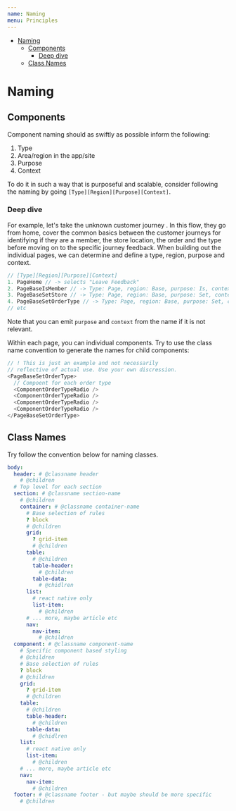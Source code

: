 ```yaml
---
name: Naming
menu: Principles 
---
```

- [Naming](#naming)
    - [Components](#components)
        - [Deep dive](#deep-dive)
    - [Class Names](#class-names)

# Naming

## Components

Component naming should as swiftly as possible inform the following:

1.  Type
2.  Area/region in the app/site
3.  Purpose
4.  Context

To do it in such a way that is purposeful and scalable, consider following the naming by going `[Type][Region][Purpose][Context]`.

### Deep dive

For example, let's take the unknown customer journey . In this flow, they go from home, cover the common basics between the customer journeys for identifying if they are a member, the store location, the order and the type before moving on to the specific journey feedback. When building out the individual pages, we can determine and define a type, region, purpose and context.

```javascript
// [Type][Region][Purpose][Context]
1. PageHome // -> selects "Leave Feedback"
2. PageBaseIsMember // -> Type: Page, region: Base, purpose: Is, context: Member, selects no
3. PageBaseSetStore // -> Type: Page, region: Base, purpose: Set, context: Store, selects continue
4. PageBaseSetOrderType // -> Type: Page, region: Base, purpose: Set, context: Order Type
// etc
```

Note that you can emit `purpose` and `context` from the name if it is not relevant.

Within each page, you can individual components. Try to use the class name convention to generate the names for child components:

```javascript
// ! This is just an example and not necessarily
// reflective of actual use. Use your own discression.
<PageBaseSetOrderType>
  // Compoent for each order type
  <ComponentOrderTypeRadio />
  <ComponentOrderTypeRadio />
  <ComponentOrderTypeRadio />
  <ComponentOrderTypeRadio />
</PageBaseSetOrderType>
```

## Class Names

Try follow the convention below for naming classes.

```yml
body:
  header: # @classname header
    # @children
  # Top level for each section
  section: # @classname section-name
    # @children
    container: # @classname container-name
      # Base selection of rules
      ? block
      # @children
      grid:
        ? grid-item
        # @children
      table:
        # @children
        table-header:
          # @children
        table-data:
          # @chidlren
      list:
        # react native only
        list-item:
          # @children
      # ... more, maybe article etc
      nav:
        nav-item:
          # @children
  component: # @classname component-name
    # Specific component based styling
    # @children
    # Base selection of rules
    ? block
    # @children
    grid:
      ? grid-item
      # @children
    table:
      # @children
      table-header:
        # @children
      table-data:
        # @chidlren
    list:
      # react native only
      list-item:
        # @children
    # ... more, maybe article etc
    nav:
      nav-item:
        # @children
  footer: # @classname footer - but maybe should be more specific
    # @children
```
